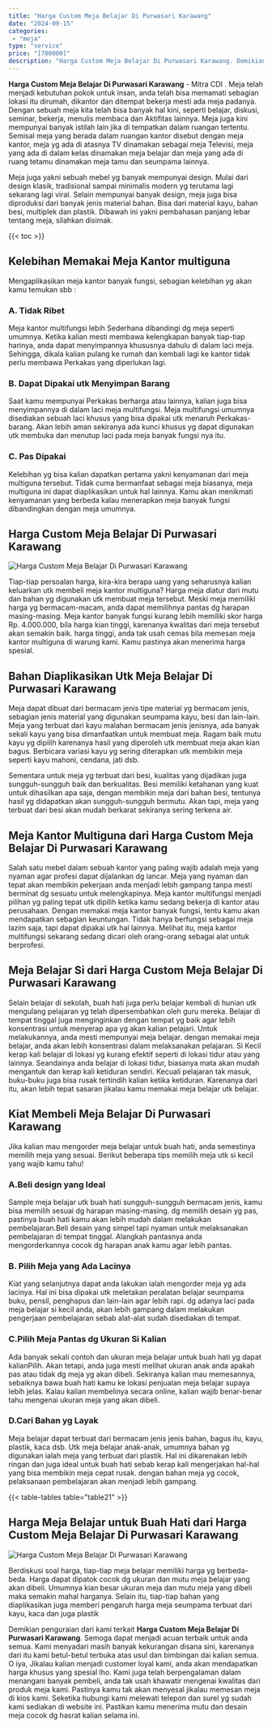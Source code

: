```yaml
---
title: "Harga Custom Meja Belajar Di Purwasari Karawang"
date: "2024-09-15"
categories:
 - "meja"
type: "service"
price: "[700000]"
description: "Harga Custom Meja Belajar Di Purwasari Karawang. Demikian penguraian dari kami terkait **Harga Custom Meja Belajar Di Purwasari Karawang**. Semoga dapat menj..."
---
```


**Harga Custom Meja Belajar Di Purwasari Karawang** - Mitra CDI . Meja telah menjadi kebutuhan pokok untuk insan, anda telah bisa memamati sebagian lokasi itu dirumah, dikantor dan ditempat bekerja mesti ada meja padanya. Dengan sebuah meja kita telah bisa banyak hal kini, seperti belajar, diskusi, seminar, bekerja, menulis membaca dan Aktifitas lainnya. Meja juga kini mempunyai banyak istilah lain jika di tempatkan dalam ruangan tertentu. Semisal meja yang berada dalam ruangan kantor disebut dengan meja kantor, meja yg ada di atasnya TV dinamakan sebagai meja Televisi, meja yang ada di dalam kelas dinamakan meja belajar dan meja yang ada di ruang tetamu dinamakan meja tamu dan seumpama lainnya.

Meja juga yakni sebuah mebel yg banyak mempunyai design. Mulai dari design klasik, tradisional sampai minimalis modern yg terutama lagi sekarang lagi viral. Selain mempunyai banyak design, meja juga bisa diproduksi dari banyak jenis material bahan. Bisa dari material kayu, bahan besi, multiplek dan plastik. Dibawah ini yakni pembahasan panjang lebar tentang meja, silahkan disimak.

{{< toc >}}

## Kelebihan Memakai Meja Kantor multiguna

Mengaplikasikan meja kantor banyak fungsi, sebagian kelebihan yg akan kamu temukan sbb :

### A. Tidak Ribet

Meja kantor multifungsi lebih Sederhana dibandingi dg meja seperti umumnya. Ketika kalian mesti membawa kelengkapan banyak tiap-tiap harinya, anda dapat menyimpannya khususnya dahulu di dalam laci meja. Sehingga, dikala kalian pulang ke rumah dan kembali lagi ke kantor tidak perlu membawa Perkakas yang diperlukan lagi.

### B. Dapat Dipakai utk Menyimpan Barang

Saat kamu mempunyai Perkakas berharga atau lainnya, kalian juga bisa menyimpannya di dalam laci meja multifungsi. Meja multifungsi umumnya disediakan sebuah laci khusus yang bisa dipakai utk menaruh Perkakas-barang. Akan lebih aman sekiranya ada kunci khusus yg dapat digunakan utk membuka dan menutup laci pada meja banyak fungsi nya itu.

### C. Pas Dipakai

Kelebihan yg bisa kalian dapatkan pertama yakni kenyamanan dari meja multiguna tersebut. Tidak cuma bermanfaat sebagai meja biasanya, meja multiguna ini dapat diaplikasikan untuk hal lainnya. Kamu akan menikmati kenyamanan yang berbeda kalau menerapkan meja banyak fungsi dibandingkan dengan meja umumnya.

## Harga Custom Meja Belajar Di Purwasari Karawang

![Harga Custom Meja Belajar Di Purwasari Karawang](/images/meja/meja-dewasa-026.jpg)

Tiap-tiap persoalan harga, kira-kira berapa uang yang seharusnya kalian keluarkan utk membeli meja kantor multiguna? Harga meja diatur dari mutu dan bahan yg digunakan utk membuat meja tersebut. Meski meja memiliki harga yg bermacam-macam, anda dapat memilihnya pantas dg harapan masing-masing. Meja kantor banyak fungsi kurang lebih memiliki skor harga Rp. 4.000.000, bila harga kian tinggi, karenanya kwalitas dari meja tersebut akan semakin baik. harga tinggi, anda tak usah cemas bila memesan meja kantor multiguna di warung kami. Kamu pastinya akan menerima harga spesial.

## Bahan Diaplikasikan Utk Meja Belajar Di Purwasari Karawang

Meja dapat dibuat dari bermacam jenis tipe material yg bermacam jenis, sebagian jenis material yang digunakan seumpama kayu, besi dan lain-lain. Meja yang terbuat dari kayu malahan bermacam jenis jenisnya, ada banyak sekali kayu yang bisa dimanfaatkan untuk membuat meja. Ragam baik mutu kayu yg dipilih karenanya hasil yang diperoleh utk membuat meja akan kian bagus. Berbicara variasi kayu yg sering diterapkan utk membikin meja seperti kayu mahoni, cendana, jati dsb.

Sementara untuk meja yg terbuat dari besi, kualitas yang dijadikan juga sungguh-sungguh baik dan berkualitas. Besi memiliki ketahanan yang kuat untuk dihasilkan apa saja, dengan membikin meja dari bahan besi, tentunya hasil yg didapatkan akan sungguh-sungguh bermutu. Akan tapi, meja yang terbuat dari besi akan mudah berkarat sekiranya sering terkena air.

## Meja Kantor Multiguna dari Harga Custom Meja Belajar Di Purwasari Karawang

Salah satu mebel dalam sebuah kantor yang paling wajib adalah meja yang nyaman agar profesi dapat dijalankan dg lancar. Meja yang nyaman dan tepat akan membikin pekerjaan anda menjadi lebih gampang tanpa mesti berminat dg sesuatu untuk melengkapinya. Meja kantor multifungsi menjadi pilihan yg paling tepat utk dipilih ketika kamu sedang bekerja di kantor atau perusahaan. Dengan memakai meja kantor banyak fungsi, tentu kamu akan mendapatkan sebagian keuntungan. Tidak hanya berfungsi sebagai meja lazim saja, tapi dapat dipakai utk hal lainnya. Melihat itu, meja kantor multifungsi sekarang sedang dicari oleh orang-orang sebagai alat untuk berprofesi.

## Meja Belajar Si dari Harga Custom Meja Belajar Di Purwasari Karawang

Selain belajar di sekolah, buah hati juga perlu belajar kembali di hunian utk mengulang pelajaran yg telah dipersembahkan oleh guru mereka. Belajar di tempat tinggal juga menginginkan dengan tempat yg baik agar lebih konsentrasi untuk menyerap apa yg akan kalian pelajari. Untuk melakukannya, anda mesti mempunyai meja belajar. dengan memakai meja belajar, anda akan lebih konsentrasi dalam melaksanakan pelajaran. Si Kecil kerap kali belajar di lokasi yg kurang efektif seperti di lokasi tidur atau yang lainnya. Seandainya anda belajar di lokasi tidur, biasanya mata akan mudah mengantuk dan kerap kali ketiduran sendiri. Kecuali pelajaran tak masuk, buku-buku juga bisa rusak tertindih kalian ketika ketiduran. Karenanya dari itu, akan lebih tepat sasaran jikalau kamu memakai meja belajar utk belajar.

## Kiat Membeli Meja Belajar Di Purwasari Karawang

Jika kalian mau mengorder meja belajar untuk buah hati, anda semestinya memilih meja yang sesuai. Berikut beberapa tips memilih meja utk si kecil yang wajib kamu tahu!

### A.Beli design yang Ideal

Sample meja belajar utk buah hati sungguh-sungguh bermacam jenis, kamu bisa memilih sesuai dg harapan masing-masing. dg memilih desain yg pas, pastinya buah hati kamu akan lebih mudah dalam melakukan pembelajaran.Beli desain yang simpel tapi nyaman untuk melaksanakan pembelajaran di tempat tinggal. Alangkah pantasnya anda mengorderkannya cocok dg harapan anak kamu agar lebih pantas.

### B. Pilih Meja yang Ada Lacinya

Kiat yang selanjutnya dapat anda lakukan ialah mengorder meja yg ada lacinya. Hal ini bisa dipakai utk meletakan peralatan belajar seumpama buku, pensil, penghapus dan lain-lain agar lebih rapi. dg adanya laci pada meja belajar si kecil anda, akan lebih gampang dalam melakukan pengerjaan pembelajaran sebab alat-alat sudah disediakan di tempat.

### C.Pilih Meja Pantas dg Ukuran Si Kalian

Ada banyak sekali contoh dan ukuran meja belajar untuk buah hati yg dapat kalianPilih. Akan tetapi, anda juga mesti melihat ukuran anak anda apakah pas atau tidak dg meja yg akan dibeli. Sekiranya kalian mau memesannya, sebaiknya bawa buah hati kamu ke lokasi penjualan meja belajar supaya lebih jelas. Kalau kalian membelinya secara online, kalian wajib benar-benar tahu mengenai ukuran meja yang akan dibeli.

### D.Cari Bahan yg Layak

Meja belajar dapat terbuat dari bermacam jenis jenis bahan, bagus itu, kayu, plastik, kaca dsb. Utk meja belajar anak-anak, umumnya bahan yg digunakan ialah meja yang terbuat dari plastik. Hal ini dikarenakan lebih ringan dan juga ideal untuk buah hati sebab kerap kali mengerjakan hal-hal yang bisa membikin meja cepat rusak. dengan bahan meja yg cocok, pelaksanaan pembelajaran akan menjadi lebih gampang.

{{< table-tables table="table21" >}}

## Harga Meja Belajar untuk Buah Hati dari Harga Custom Meja Belajar Di Purwasari Karawang

![Harga Custom Meja Belajar Di Purwasari Karawang](/images/meja/meja-anak-002.jpg)

Berdiskusi soal harga, tiap-tiap meja belajar memiliki harga yg berbeda-beda. Harga dapat dipatok cocok dg ukuran dan mutu meja belajar yang akan dibeli. Umumnya kian besar ukuran meja dan mutu meja yang dibeli maka semakin mahal harganya. Selain itu, tiap-tiap bahan yang diaplikasikan juga memberi pengaruh harga meja seumpama terbuat dari kayu, kaca dan juga plastik

Demikian penguraian dari kami terkait **Harga Custom Meja Belajar Di Purwasari Karawang**. Semoga dapat menjadi acuan terbaik untuk anda semua. Kami menyadari masih banyak kekurangan disana sini, karenanya dari itu kami betul-betul terbuka atas usul dan bimbingan dai kalian semua. O iya, Jikalau kalian menjadi customer loyal kami, anda akan mendapatkan harga khusus yang spesial lho. Kami juga telah berpengalaman dalam menangani banyak pembeli, anda tak usah khawatir mengenai kwalitas dari produk meja kami. Pastinya kamu tak akan menyesal jikalau memesan meja di kios kami. Seketika hubungi kami melewati telepon dan surel yg sudah kami sediakan di website ini. Pastikan kamu menerima mutu dan desain meja cocok dg hasrat kalian selama ini.
